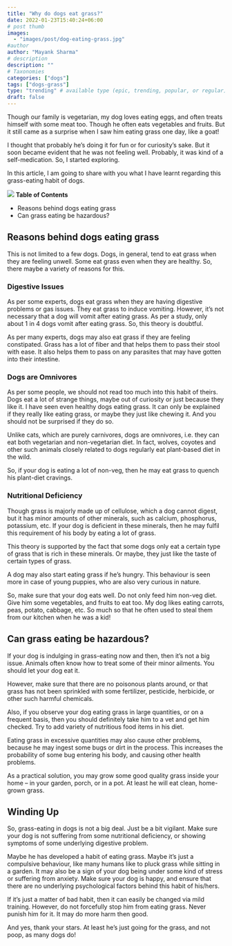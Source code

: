 ```yaml
---
title: "Why do dogs eat grass?"
date: 2022-01-23T15:40:24+06:00
# post thumb
images:
  - "images/post/dog-eating-grass.jpg"
#author
author: "Mayank Sharma"
# description
description: ""
# Taxonomies
categories: ["dogs"]
tags: ["dogs-grass"]
type: "trending" # available type (epic, trending, popular, or regular)
draft: false
---
```


Though our family is vegetarian, my dog loves eating eggs, and often treats himself with some meat too. Though he often eats vegetables and fruits. But it still came as a surprise when I saw him eating grass one day, like a goat!

I thought that probably he’s doing it for fun or for curiosity’s sake. But it soon became evident that he was not feeling well. Probably, it was kind of a self-medication. So, I started exploring.

In this article, I am going to share with you what I have learnt regarding this grass-eating habit of dogs. 

<div class="toc-mak">
<img src="../../images/pencil.png">
<b>Table of Contents</b>
<ul>
<li>Reasons behind dogs eating grass</li>
<li>Can grass eating be hazardous?</li>
</ul>
</div>

## Reasons behind dogs eating grass

This is not limited to a few dogs. Dogs, in general, tend to eat grass when they are feeling unwell. Some eat grass even when they are healthy. So, there maybe a variety of reasons for this.

### Digestive Issues

As per some experts, dogs eat grass when they are having digestive problems or gas issues. They eat grass to induce vomiting. However, it’s not necessary that a dog will vomit after eating grass. As per a study, only about 1 in 4 dogs vomit after eating grass. So, this theory is doubtful. 

As per many experts, dogs may also eat grass if they are feeling constipated. Grass has a lot of fiber and that helps them to pass their stool with ease. It also helps them to pass on any parasites that may have gotten into their intestine. 

### Dogs are Omnivores

As per some people, we should not read too much into this habit of theirs. Dogs eat a lot of strange things, maybe out of curiosity or just because they like it. I have seen even healthy dogs eating grass. It can only be explained if they really like eating grass, or maybe they just like chewing it. 
And you should not be surprised if they do so.

Unlike cats, which are purely carnivores, dogs are omnivores, i.e. they can eat both vegetarian and non-vegetarian diet. In fact, wolves, coyotes and other such animals closely related to dogs regularly eat plant-based diet in the wild. 

So, if your dog is eating a lot of non-veg, then he may eat grass to quench his plant-diet cravings. 

### Nutritional Deficiency

Though grass is majorly made up of cellulose, which a dog cannot digest, but it has minor amounts of other minerals, such as calcium, phosphorus, potassium, etc. If your dog is deficient in these minerals, then he may fulfil this requirement of his body by eating a lot of grass. 

This theory is supported by the fact that some dogs only eat a certain type of grass that is rich in these minerals. Or maybe, they just like the taste of certain types of grass.

A dog may also start eating grass if he’s hungry. This behaviour is seen more in case of young puppies, who are also very curious in nature. 

So, make sure that your dog eats well. Do not only feed him non-veg diet. Give him some vegetables, and fruits to eat too. My dog likes eating carrots, peas, potato, cabbage, etc. So much so that he often used to steal them from our kitchen when he was a kid! 


## Can grass eating be hazardous?

If your dog is indulging in grass-eating now and then, then it’s not a big issue. Animals often know how to treat some of their minor ailments. You should let your dog eat it.

However, make sure that there are no poisonous plants around, or that grass has not been sprinkled with some fertilizer, pesticide, herbicide, or other such harmful chemicals. 

Also, if you observe your dog eating grass in large quantities, or on a frequent basis, then you should definitely take him to a vet and get him checked. Try to add variety of nutritious food items in his diet. 

Eating grass in excessive quantities may also cause other problems, because he may ingest some bugs or dirt in the process. This increases the probability of some bug entering his body, and causing other health problems. 

As a practical solution, you may grow some good quality grass inside your home – in your garden, porch, or in a pot. At least he will eat clean, home-grown grass. 


## Winding Up

So, grass-eating in dogs is not a big deal. Just be a bit vigilant. Make sure your dog is not suffering from some nutritional deficiency, or showing symptoms of some underlying digestive problem. 

Maybe he has developed a habit of eating grass. Maybe it’s just a compulsive behaviour, like many humans like to pluck grass while sitting in a garden. It may also be a sign of your dog being under some kind of stress or suffering from anxiety. Make sure your dog is happy, and ensure that there are no underlying psychological factors behind this habit of his/hers. 

If it’s just a matter of bad habit, then it can easily be changed via mild training. However, do not forcefully stop him from eating grass. Never punish him for it. It may do more harm then good. 

And yes, thank your stars. At least he’s just going for the grass, and not poop, as many dogs do! 

